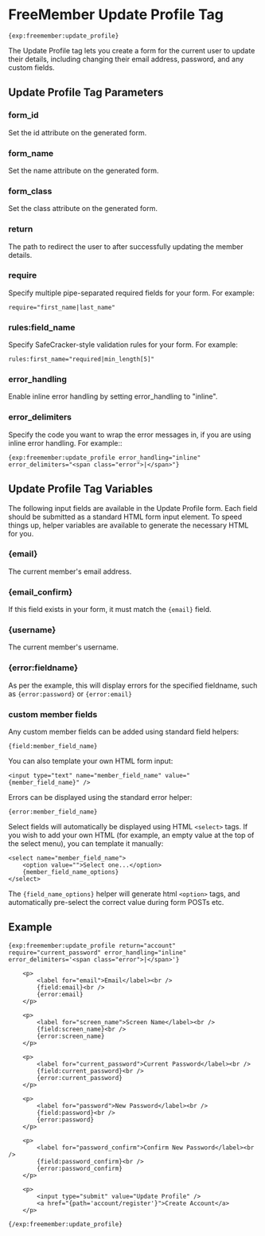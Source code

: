 # FreeMember Update Profile Tag

    {exp:freemember:update_profile}

The Update Profile tag lets you create a form for the current user to update their details,
including changing their email address, password, and any custom fields.

## Update Profile Tag Parameters

### form_id
Set the id attribute on the generated form.

### form_name
Set the name attribute on the generated form.

### form_class
Set the class attribute on the generated form.

### return
The path to redirect the user to after successfully updating the member details.

### require
Specify multiple pipe-separated required fields for your form. For example:

    require="first_name|last_name"

### rules:field_name
Specify SafeCracker-style validation rules for your form. For example:

    rules:first_name="required|min_length[5]"

### error_handling
Enable inline error handling by setting error_handling to "inline".

### error_delimiters
Specify the code you want to wrap the error messages in, if you are using inline error handling.
For example::

    {exp:freemember:update_profile error_handling="inline" error_delimiters="<span class="error">|</span>"}

## Update Profile Tag Variables

The following input fields are available in the Update Profile form. Each field should be submitted
as a standard HTML form input element. To speed things up, helper variables are available to
generate the necessary HTML for you.

### {email}
The current member's email address.

### {email_confirm}
If this field exists in your form, it must match the ``{email}`` field.

### {username}
The current member's username.

### {error:fieldname}
As per the example, this will display errors for the specified fieldname, such as
`{error:password}` or `{error:email}`

### custom member fields
Any custom member fields can be added using standard field helpers:

    {field:member_field_name}

You can also template your own HTML form input:

    <input type="text" name="member_field_name" value="{member_field_name}" />

Errors can be displayed using the standard error helper:

    {error:member_field_name}

Select fields will automatically be displayed using HTML `<select>` tags. If you wish to add your own HTML (for example, an empty value at the top of the select menu), you can template it manually:

    <select name="member_field_name">
        <option value="">Select one...</option>
        {member_field_name_options}
    </select>

The `{field_name_options}` helper will generate html `<option>` tags, and automatically pre-select the correct value during form POSTs etc.

## Example

    {exp:freemember:update_profile return="account" require="current_password" error_handling="inline" error_delimiters='<span class="error">|</span>'}

        <p>
            <label for="email">Email</label><br />
            {field:email}<br />
            {error:email}
        </p>

        <p>
            <label for="screen_name">Screen Name</label><br />
            {field:screen_name}<br />
            {error:screen_name}
        </p>

        <p>
            <label for="current_password">Current Password</label><br />
            {field:current_password}<br />
            {error:current_password}
        </p>

        <p>
            <label for="password">New Password</label><br />
            {field:password}<br />
            {error:password}
        </p>

        <p>
            <label for="password_confirm">Confirm New Password</label><br />
            {field:password_confirm}<br />
            {error:password_confirm}
        </p>

        <p>
            <input type="submit" value="Update Profile" />
            <a href="{path='account/register'}">Create Account</a>
        </p>

    {/exp:freemember:update_profile}